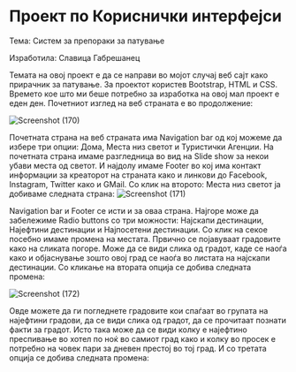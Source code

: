 # Проект по Кориснички интерфејси
Тема: Систем за препораки за патување

Изработила: Славица Габрешанец

Темата на овој проект е да се направи во мојот случај веб сајт како прирачник за патување. За проектот користев Bootstrap, HTML и СЅЅ. Времето кое што ми беше потребно за изработка на овој мал проект е еден ден. Почетниот изглед на веб страната е во продолжение:

![Screenshot (170)](https://user-images.githubusercontent.com/40269242/64996108-565fc600-d8dd-11e9-8ebb-dac653500c83.png)

Почетната страна на веб страната има Navigation bar од кој можеме да избере три опции: Дома, Места низ светот и Туристички Агенции.
На почетната страна имаме разгледница во вид на Slide show за некои убави места од светот. И најдолу имаме Footer во кој има контакт информации за креаторот на страната како и линкови до Facebook, Instagram, Twitter како и GMail. Со клик на второто: Места низ светот ја добиваме следната страна: 
![Screenshot (171)](https://user-images.githubusercontent.com/40269242/64996553-878cc600-d8de-11e9-9179-ae80a6d758d2.png)

Navigation bar и Footer се исти и за оваа страна. Најгоре може да забележиме Radio buttons со три можности: Најскапи дестинации, Најефтини дестинации и Најпосетени дестинации. Со клик на секое посебно имаме промена на местата. Првично се појавуваат градовите како на сликата погоре. Може да се види слика од градот, каде се наоѓа како и објаснување зошто овој град се наоѓа во листата на најскапи дестинации. 
Со кликање на втората опција се добива следната промена:


![Screenshot (172)](https://user-images.githubusercontent.com/40269242/64996826-506ae480-d8df-11e9-8546-b83e2317c874.png)

Овде можете да ги погледнете градовите кои спаѓаат во групата на најефтини градови, да се види слика од градот, да се прочитаат познати факти за градот. Исто така може да се види колку е најефтино преспивање во хотел по ноќ во самиот град како и колку во просек е потребно на човек пари за дневен престој во тој град. И со третата опција се добива следната промена:





